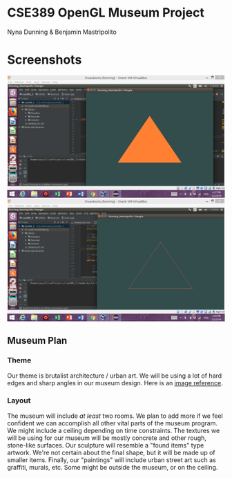 # CSE389 OpenGL Museum Project
Nyna Dunning & Benjamin Mastripolito

# Screenshots

![](https://github.com/Lemoncreme/opengl-museum/blob/master/Screenshot%20(836).png)
![](https://github.com/Lemoncreme/opengl-museum/blob/master/Screenshot%20(837).png)

## Museum Plan

### Theme
Our theme is brutalist architecture / urban art. We will be using a lot of hard edges and sharp angles in our museum design. Here is an [image reference](https://cdn-images-1.medium.com/max/2000/1*S6RfbHdsLvjOzgl0dWhzgA.jpeg).

### Layout
The museum will include *at least* two rooms. We plan to add more if we feel confident we can accomplish all other vital parts of the museum program.
We might include a ceiling depending on time constraints.
The textures we will be using for our museum will be mostly concrete and other rough, stone-like surfaces.
Our sculpture will resemble a "found items" type artwork. We're not certain about the final shape, but it will be made up of smaller items.
Finally, our "paintings" will include urban street art such as graffiti, murals, etc. Some might be outside the museum, or on the ceiling.
